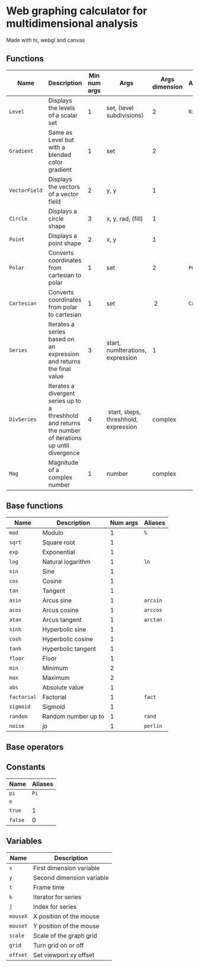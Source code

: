 # Web graphing calculator for multidimensional analysis

Made with ts, webgl and canvas

## Functions

| Name | Description | Min num args | Args | Args dimension | Aliases |
|---|---|---|---|---|---|
`Level` | Displays the levels of a scalar set | 1 | set, (level subdivisions) | 2 | `Niveau` |
`Gradient` | Same as Level but with a blended color gradient | 1 | set | 2 | |
`VectorField` | Displays the vectors of a vector field | 2 | y, y | 1 | |
`Circle` | Displays a circle shape | 3 | x, y, rad, (fill) | 1 | |
`Point` | Displays a point shape | 2 | x, y | 1 | |
`Polar` | Converts coordinates from cartesian to polar | 1 | set | 2 | `Pol` |
`Cartesian` | Converts coordinates from polar to cartesian | 1 | set | 2 | `Cart` |
`Series` | Iterates a series based on an expression and returns the final value | 3 | start, numIterations, expression | 1 | |
`DivSeries` | Iterates a divergent series up to a threshhold and returns the number of iterations up until divergence | 4 | start, steps, threshhold, expression | complex | |
`Mag` | Magnitude of a complex number | 1 | number | complex | |

## Base functions

| Name | Description | Num args | Aliases |
|---|---|---|---|
| `mod` | Modulo | 1 | `%` |
| `sqrt` | Square root | 1 | |
| `exp` | Exponential | 1 | |
| `log` | Natural logarithm | 1 | `ln` |
| `sin` | Sine | 1 | |
| `cos` | Cosine | 1 | |
| `tan` | Tangent | 1 | |
| `asin` | Arcus sine | 1 | `arcsin` |
| `acos` | Arcus cosine | 1 | `arccos` |
| `atan` | Arcus tangent | 1 | `arctan` |
| `sinh` | Hyperbolic sine | 1 | |
| `cosh` | Hyperbolic cosine | 1 | |
| `tanh` | Hyperbolic tangent | 1 | |
| `floor` | Floor | 1 | |
| `min` | Minimum | 2 | |
| `max` | Maximum | 2 | |
| `abs` | Absolute value | 1 | |
| `factorial` | Factorial | 1 | `fact` |
| `sigmoid` | Sigmoid | 1 | |
| `random` | Random number up to | 1 | `rand` |
| `noise` | jo | 1 | `perlin` |

## Base operators



## Constants

| Name | Aliases |
|---|---|
`pi` | `Pi` |
`e` | |
`true` | 1 |
`false` | 0 |

## Variables

Name | Description |
|---|---|
`x` | First dimension variable |
`y` | Second dimension variable |
`t` | Frame time |
`k` | Iterator for series |
`j` | Index for series |
`mouseX` | X position of the mouse |
`mouseY` | Y position of the mouse |
`scale` | Scale of the graph grid |
`grid` | Turn grid on or off |
`offset` | Set viewport xy offset
